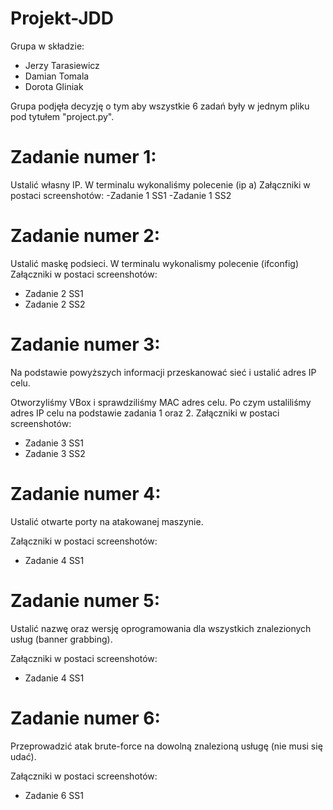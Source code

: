 # Projekt-JDD

Grupa w składzie:
- Jerzy Tarasiewicz
- Damian Tomala
- Dorota Gliniak

Grupa podjęła decyzję o tym aby wszystkie 6 zadań były w jednym pliku pod tytułem "project.py".

# Zadanie numer 1:
Ustalić własny IP.
W terminalu wykonaliśmy polecenie (ip a)
Załączniki w postaci screenshotów:
-Zadanie 1 SS1
-Zadanie 1 SS2

# Zadanie numer 2:
Ustalić maskę podsieci.
W terminalu wykonalismy polecenie (ifconfig)
Załączniki w postaci screenshotów:
- Zadanie 2 SS1
- Zadanie 2 SS2

# Zadanie numer 3:
Na podstawie powyższych informacji przeskanować sieć i ustalić adres IP celu.

Otworzyliśmy VBox i sprawdziliśmy MAC adres celu. Po czym ustaliliśmy adres IP celu na podstawie zadania 1 oraz 2.
Załączniki w postaci screenshotów:
- Zadanie 3 SS1
- Zadanie 3 SS2

# Zadanie numer 4:
Ustalić otwarte porty na atakowanej maszynie.

Załączniki w postaci screenshotów:
- Zadanie 4 SS1

# Zadanie numer 5:
Ustalić nazwę oraz wersję oprogramowania dla wszystkich znalezionych usług (banner grabbing).

Załączniki w postaci screenshotów:
- Zadanie 4 SS1

# Zadanie numer 6:
Przeprowadzić atak brute-force na dowolną znalezioną usługę (nie musi się udać).

Załączniki w postaci screenshotów:
- Zadanie 6 SS1
